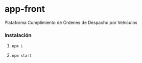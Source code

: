 # app-front
Plataforma Cumplimiento de Órdenes de Despacho por Vehículos



### Instalación

1. `npm i`

2. `npm start`
